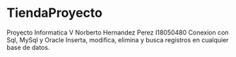 # TiendaProyecto
Proyecto Informatica V Norberto Hernandez Perez I18050480
Conexion con Sql, MySql y Oracle
Inserta, modifica, elimina y busca registros en cualquier base de datos.
